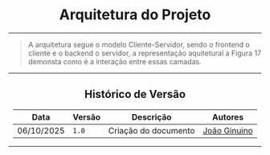 <center>

# Arquitetura do Projeto

</center>

---

> A arquitetura segue o modelo Cliente-Servidor, sendo o frontend o cliente e o
backend o servidor, a representação aquitetural a Figura 17 demonsta como é a interação
entre essas camadas.


---

<center>

## Histórico de Versão

</center>

<div style="margin: 0 auto; width: fit-content;">

| Data       | Versão | Descrição            | Autores                                   |
|------------|--------|----------------------|-------------------------------------------|
| 06/10/2025 | `1.0`  | Criação do documento | [João Ginuino](https://github.com/i-JSS) |

</div>

---